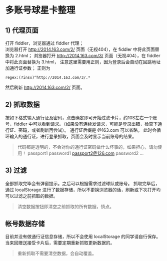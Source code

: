 # 多账号球星卡整理

## 1) 代理页面
打开 fiddler，浏览器通过 fiddler 代理；<br>
浏览器打开 http://2014.163.com/2/ 页面（无视404），在 fiddler 中将此页面替换为 2.html；
浏览器打开 http://2014.163.com/3/ 页面（无视404），在 fiddler 中将此页面替换为 3.html， 注意这里需要用正则，因为登录后会自动在回跳地址加通行证参数； 正则为
```shell
regex:(?insx)^http://2014.163.com/3/.*
```
然后刷新 http://2014.163.com/2/ 页面。

## 2) 抓取数据
按如下格式输入通行证及密码，点击确定即可开始过滤卡片，约10S左右一个账号，fiddler 中可以看到请求。（如果没有连续发请求，可能是登录出错，检查下通行证、密码，或者刷新再尝试）。
通行证后缀是 @163.com 可以省略。
此时会循环输入的通行证，进行登录抓取，页面会及时显示当前账号的结果。
> 代码都是透明的，不会对你的通行证密码做什么坏事的，如果担心，请勿使用！
passport1 password1
passport2@126.com password2
...

## 3) 过滤
全部抓取完毕会有弹窗提示。之后可以根据需求过滤球队或账号。
抓取完毕后，通过 localStorage 进行了数据存储，所以不更换浏览器的话，刷新或下次打开均可以过滤之前抓取的数据。
> 清空数据按钮即清空之前抓取的所有数据，慎点。


## 帐号数据存储
目前并没有做通行证信息存储，所以不会使用 localStorage 的同学请自行保存。
当来回赠送接受卡片后，需要定期重新抓取更新数据的。
> 重新抓取不需要清空数据，会自动覆盖。